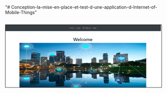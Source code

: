 "# Conception-la-mise-en-place-et-test-d-une-application-d-Internet-of-Mobile-Things" 

<br>
<img src="Picture/1.png" />
